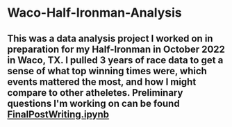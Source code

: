 # Waco-Half-Ironman-Analysis
## This was a data analysis project I worked on in preparation for my Half-Ironman in October 2022 in Waco, TX. I pulled 3 years of race data to get a sense of what top winning times were, which events mattered the most, and how I might compare to other atheletes. Preliminary questions I'm working on can be found  [FinalPostWriting.ipynb](https://github.com/snoejovich/Waco-Half-Ironman-Analysis/blob/main/FinalPostWriting.ipynb)
